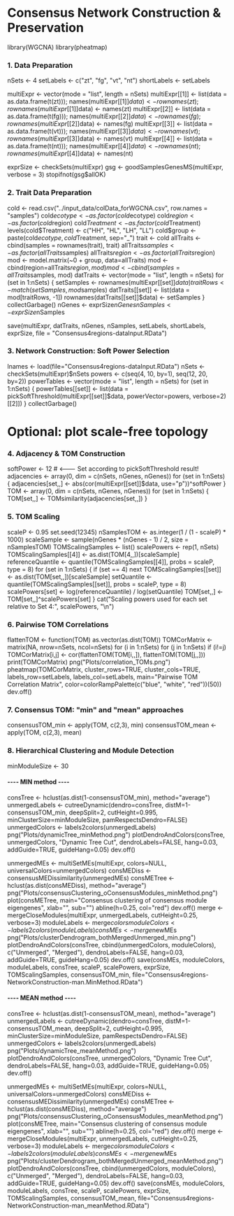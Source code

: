 
# Consensus Network Construction & Preservation      
 
library(WGCNA) 
library(pheatmap)

### 1. Data Preparation 
nSets <- 4
setLabels <- c("zt", "fg", "vt", "nt")
shortLabels <- setLabels

multiExpr <- vector(mode = "list", length = nSets)
multiExpr[[1]] <- list(data = as.data.frame(t(zt))); names(multiExpr[[1]]$data) <- rownames(zt); rownames(multiExpr[[1]]$data) <- names(zt)
multiExpr[[2]] <- list(data = as.data.frame(t(fg))); names(multiExpr[[2]]$data) <- rownames(fg); rownames(multiExpr[[2]]$data) <- names(fg)
multiExpr[[3]] <- list(data = as.data.frame(t(vt))); names(multiExpr[[3]]$data) <- rownames(vt); rownames(multiExpr[[3]]$data) <- names(vt)
multiExpr[[4]] <- list(data = as.data.frame(t(nt))); names(multiExpr[[4]]$data) <- rownames(nt); rownames(multiExpr[[4]]$data) <- names(nt)

exprSize <- checkSets(multiExpr)
gsg <- goodSamplesGenesMS(multiExpr, verbose = 3)
stopifnot(gsg$allOK)

### 2. Trait Data Preparation 
cold <- read.csv("../input_data/colData_forWGCNA.csv", row.names = "samples")
cold$ecotype <- as.factor(cold$ecotype)
cold$region <- as.factor(cold$region)
cold$Treatment <- as.factor(cold$Treatment)
levels(cold$Treatment) <- c("HH", "HL", "LH", "LL")
cold$group <- paste(cold$ecotype, cold$Treatment, sep="_")
trait <- cold
allTraits <- cbind(samples = rownames(trait), trait)
allTraits$samples <- as.factor(allTraits$samples)
allTraits$region <- as.factor(allTraits$region)
mod <- model.matrix(~0 + group, data=allTraits)
mod <- cbind(region=allTraits$region, mod)
mod <- cbind(samples = allTraits$samples, mod)
datTraits <- vector(mode = "list", length = nSets)
for (set in 1:nSets) {
  setSamples <- rownames(multiExpr[[set]]$data)
  traitRows <- match(setSamples, mod$samples)
  datTraits[[set]] <- list(data = mod[traitRows, -1])
  rownames(datTraits[[set]]$data) <- setSamples
}
collectGarbage()
nGenes <- exprSize$nGenes
nSamples <- exprSize$nSamples

save(multiExpr, datTraits, nGenes, nSamples, setLabels, shortLabels, exprSize, file = "Consensus4regions-dataInput.RData")

### 3. Network Construction: Soft Power Selection 
lnames <- load(file="Consensus4regions-dataInput.RData")
nSets <- checkSets(multiExpr)$nSets
powers <- c(seq(4, 10, by=1), seq(12, 20, by=2))
powerTables <- vector(mode = "list", length = nSets)
for (set in 1:nSets) {
  powerTables[[set]] <- list(data = pickSoftThreshold(multiExpr[[set]]$data, powerVector=powers, verbose=2)[[2]])
}
collectGarbage()

# Optional: plot scale-free topology



### 4. Adjacency & TOM Construction 
softPower <- 12  # <--- Set according to pickSoftThreshold result!
adjacencies <- array(0, dim = c(nSets, nGenes, nGenes))
for (set in 1:nSets) {
  adjacencies[set,,] <- abs(cor(multiExpr[[set]]$data, use="p"))^softPower
}
TOM <- array(0, dim = c(nSets, nGenes, nGenes))
for (set in 1:nSets) {
  TOM[set,,] <- TOMsimilarity(adjacencies[set,,])
}

### 5. TOM Scaling 
scaleP <- 0.95
set.seed(12345)
nSamplesTOM <- as.integer(1 / (1 - scaleP) * 1000)
scaleSample <- sample(nGenes * (nGenes - 1) / 2, size = nSamplesTOM)
TOMScalingSamples <- list()
scalePowers <- rep(1, nSets)
TOMScalingSamples[[4]] <- as.dist(TOM[4,,])[scaleSample]
referenceQuantile <- quantile(TOMScalingSamples[[4]], probs = scaleP, type = 8)
for (set in 1:nSets) {
  if (set == 4) next
  TOMScalingSamples[[set]] <- as.dist(TOM[set,,])[scaleSample]
  setQuantile <- quantile(TOMScalingSamples[[set]], probs = scaleP, type = 8)
  scalePowers[set] <- log(referenceQuantile) / log(setQuantile)
  TOM[set,,] <- TOM[set,,]^scalePowers[set]
}
cat("Scaling powers used for each set relative to Set 4:", scalePowers, "\n")

### 6. Pairwise TOM Correlations 
flattenTOM <- function(TOM) as.vector(as.dist(TOM))
TOMCorMatrix <- matrix(NA, nrow=nSets, ncol=nSets)
for (i in 1:nSets) for (j in 1:nSets) if (i!=j) TOMCorMatrix[i,j] <- cor(flattenTOM(TOM[i,,]), flattenTOM(TOM[j,,]))
print(TOMCorMatrix)
png("Plots/correlation_TOMs.png")
pheatmap(TOMCorMatrix, cluster_rows=TRUE, cluster_cols=TRUE, labels_row=setLabels, labels_col=setLabels, main="Pairwise TOM Correlation Matrix", color=colorRampPalette(c("blue", "white", "red"))(50))
dev.off()

### 7. Consensus TOM: "min" and "mean" approaches 
consensusTOM_min <- apply(TOM, c(2,3), min)
consensusTOM_mean <- apply(TOM, c(2,3), mean)

### 8. Hierarchical Clustering and Module Detection 
minModuleSize <- 30

#### ---- MIN method ----
consTree <- hclust(as.dist(1-consensusTOM_min), method="average")
unmergedLabels <- cutreeDynamic(dendro=consTree, distM=1-consensusTOM_min, deepSplit=2, cutHeight=0.995, minClusterSize=minModuleSize, pamRespectsDendro=FALSE)
unmergedColors <- labels2colors(unmergedLabels)
png("Plots/dynamicTree_minMethod.png")
plotDendroAndColors(consTree, unmergedColors, "Dynamic Tree Cut", dendroLabels=FALSE, hang=0.03, addGuide=TRUE, guideHang=0.05)
dev.off()

unmergedMEs <- multiSetMEs(multiExpr, colors=NULL, universalColors=unmergedColors)
consMEDiss <- consensusMEDissimilarity(unmergedMEs)
consMETree <- hclust(as.dist(consMEDiss), method="average")
png("Plots/consensusClustering_oConsensusModules_minMethod.png")
plot(consMETree, main="Consensus clustering of consensus module eigengenes", xlab="", sub="")
abline(h=0.25, col="red")
dev.off()
merge <- mergeCloseModules(multiExpr, unmergedLabels, cutHeight=0.25, verbose=3)
moduleLabels <- merge$colors
moduleColors <- labels2colors(moduleLabels)
consMEs <- merge$newMEs
png("Plots/clusterDendrogram_bothMergedUnmerged_min.png")
plotDendroAndColors(consTree, cbind(unmergedColors, moduleColors), c("Unmerged", "Merged"), dendroLabels=FALSE, hang=0.03, addGuide=TRUE, guideHang=0.05)
dev.off()
save(consMEs, moduleColors, moduleLabels, consTree, scaleP, scalePowers, exprSize, TOMScalingSamples, consensusTOM_min, file="Consensus4regions-NetworkConstruction-man.MinMethod.RData")

#### ---- MEAN method ----
consTree <- hclust(as.dist(1-consensusTOM_mean), method="average")
unmergedLabels <- cutreeDynamic(dendro=consTree, distM=1-consensusTOM_mean, deepSplit=2, cutHeight=0.995, minClusterSize=minModuleSize, pamRespectsDendro=FALSE)
unmergedColors <- labels2colors(unmergedLabels)
png("Plots/dynamicTree_meanMethod.png")
plotDendroAndColors(consTree, unmergedColors, "Dynamic Tree Cut", dendroLabels=FALSE, hang=0.03, addGuide=TRUE, guideHang=0.05)
dev.off()

unmergedMEs <- multiSetMEs(multiExpr, colors=NULL, universalColors=unmergedColors)
consMEDiss <- consensusMEDissimilarity(unmergedMEs)
consMETree <- hclust(as.dist(consMEDiss), method="average")
png("Plots/consensusClustering_oConsensusModules_meanMethod.png")
plot(consMETree, main="Consensus clustering of consensus module eigengenes", xlab="", sub="")
abline(h=0.25, col="red")
dev.off()
merge <- mergeCloseModules(multiExpr, unmergedLabels, cutHeight=0.25, verbose=3)
moduleLabels <- merge$colors
moduleColors <- labels2colors(moduleLabels)
consMEs <- merge$newMEs
png("Plots/clusterDendrogram_bothMergedUnmerged_meanMethod.png")
plotDendroAndColors(consTree, cbind(unmergedColors, moduleColors), c("Unmerged", "Merged"), dendroLabels=FALSE, hang=0.03, addGuide=TRUE, guideHang=0.05)
dev.off()
save(consMEs, moduleColors, moduleLabels, consTree, scaleP, scalePowers, exprSize, TOMScalingSamples, consensusTOM_mean, file="Consensus4regions-NetworkConstruction-man_meanMethod.RData")
